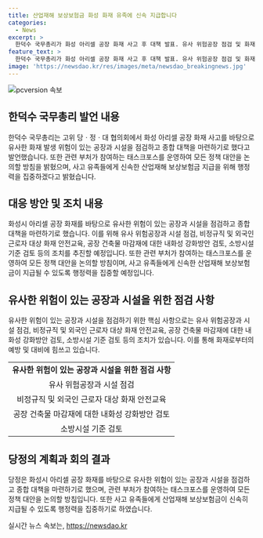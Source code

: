 ```yaml
---
title: 산업재해 보상보험금 화성 화재 유족에 신속 지급합니다
categories:
  - News
excerpt: >
  한덕수 국무총리가 화성 아리셀 공장 화재 사고 후 대책 발표. 유사 위험공장 점검 및 화재 안전교육 등 종합대책 마련. 정부는 TF를 운영하여 정책 대안 논의, 사고 유족에 대한 산업재해 보상보험금 신속 지급 등으로 대응. 고용보험과 산재보험 미가입 업체에 대한 조치 강화. 피해자와 유족들에 대한 다각적인 지원 및 범정부 협력 강조.
feature_text: >
  한덕수 국무총리가 화성 아리셀 공장 화재 사고 후 대책 발표. 유사 위험공장 점검 및 화재 안전교육 등 종합대책 마련. 정부는 TF를 운영하여 정책 대안 논의, 사고 유족에 대한 산업재해 보상보험금 신속 지급 등으로 대응. 고용보험과 산재보험 미가입 업체에 대한 조치 강화. 피해자와 유족들에 대한 다각적인 지원 및 범정부 협력 강조.
image: 'https://newsdao.kr/res/images/meta/newsdao_breakingnews.jpg'
---
```


<p><img src="https://newsdao.kr/res/images/meta/newsdao_breakingnews.jpg" alt="pcversion 속보" /></p>

<h2 data-ke-size="size26">한덕수 국무총리 발언 내용</h2>

<p data-ke-size="size16">한덕수 국무총리는 고위 당ㆍ정ㆍ대 협의회에서 화성 아리셀 공장 화재 사고를 바탕으로 유사한 화재 발생 위험이 있는 공장과 시설을 점검하고 종합 대책을 마련하기로 했다고 발언했습니다. 또한 관련 부처가 참여하는 태스크포스를 운영하여 모든 정책 대안을 논의할 방침을 밝혔으며, 사고 유족들에게 신속한 산업재해 보상보험금 지급을 위해 행정력을 집중하겠다고 밝혔습니다.</p>

<h2 data-ke-size="size26">대응 방안 및 조치 내용</h2>

<p data-ke-size="size16">화성시 아리셀 공장 화재를 바탕으로 유사한 위험이 있는 공장과 시설을 점검하고 종합 대책을 마련하기로 했습니다. 이를 위해 유사 위험공장과 시설 점검, 비정규직 및 외국인 근로자 대상 화재 안전교육, 공장 건축물 마감재에 대한 내화성 강화방안 검토, 소방시설 기준 검토 등의 조치를 추진할 예정입니다. 또한 관련 부처가 참여하는 태스크포스를 운영하여 모든 정책 대안을 논의할 방침이며, 사고 유족들에게 신속한 산업재해 보상보험금이 지급될 수 있도록 행정력을 집중할 예정입니다.</p>

<h2 data-ke-size="size26">유사한 위험이 있는 공장과 시설을 위한 점검 사항</h2>

<p data-ke-size="size16">유사한 위험이 있는 공장과 시설을 점검하기 위한 핵심 사항으로는 유사 위험공장과 시설 점검, 비정규직 및 외국인 근로자 대상 화재 안전교육, 공장 건축물 마감재에 대한 내화성 강화방안 검토, 소방시설 기준 검토 등의 조치가 있습니다. 이를 통해 화재로부터의 예방 및 대비에 힘쓰고 있습니다.</p>

<table>
    <tbody>
        <tr>
            <td style="text-align: center; height: 17px;"><b>유사한 위험이 있는 공장과 시설을 위한 점검 사항</b></td>
        </tr>
        <tr>
            <td style="text-align: center; height: 17px;">유사 위험공장과 시설 점검</td>
        </tr>
        <tr>
            <td style="text-align: center; height: 17px;">비정규직 및 외국인 근로자 대상 화재 안전교육</td>
        </tr>
        <tr>
            <td style="text-align: center; height: 17px;">공장 건축물 마감재에 대한 내화성 강화방안 검토</td>
        </tr>
        <tr>
            <td style="text-align: center; height: 17px;">소방시설 기준 검토</td>
        </tr>
    </tbody>
</table>

<h2 data-ke-size="size26">당정의 계획과 회의 결과</h2>

<p data-ke-size="size16">당정은 화성시 아리셀 공장 화재를 바탕으로 유사한 위험이 있는 공장과 시설을 점검하고 종합 대책을 마련하기로 했으며, 관련 부처가 참여하는 태스크포스를 운영하여 모든 정책 대안을 논의할 방침입니다. 또한 사고 유족들에게 산업재해 보상보험금이 신속히 지급될 수 있도록 행정력을 집중하기로 하였습니다.</p>
실시간 뉴스 속보는, <a href="https://newsdao.kr" rel="dofollow">https://newsdao.kr</a>


